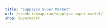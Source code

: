 ```yaml
---
title: "Supplyco Super Market"
url: /sreekrishnapuram/supplyco-super-market/
shop: Supermarkt
---
```

